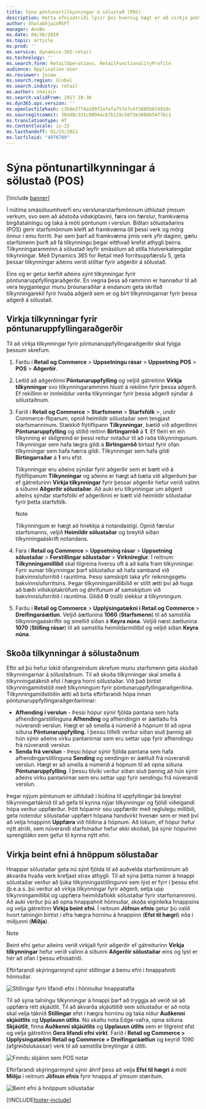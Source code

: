 ```yaml
---
title: Sýna pöntunartilkynningar á sölustað (POS)
description: Þetta efnisatriði lýsir því hvernig hægt er að virkja pöntunartilkynningar á sölustað og tilkynningarammann.
author: ShalabhjainMSFT
manager: AnnBe
ms.date: 04/30/2019
ms.topic: article
ms.prod: ''
ms.service: dynamics-365-retail
ms.technology: ''
ms.search.form: RetailOperations, RetailFunctionalityProfile
audience: Application User
ms.reviewer: josaw
ms.search.region: Global
ms.search.industry: retail
ms.author: shajain
ms.search.validFrom: 2017-10-30
ms.dyn365.ops.version: ''
ms.openlocfilehash: c3b8e2774a189f2afefa757e7c4f3885b674918c
ms.sourcegitcommit: 38d40c331c8894acb7b119c5073e3088b54776c1
ms.translationtype: HT
ms.contentlocale: is-IS
ms.lasthandoff: 01/15/2021
ms.locfileid: "4976789"
---
```

# <a name="show-order-notifications-in-the-point-of-sale-pos"></a>Sýna pöntunartilkynningar á sölustað (POS)

[!include [banner](includes/banner.md)]

Í nútíma smásöluumhverfi eru verslunarstarfsmönnum úthlutað ýmsum verkum, svo sem að aðstoða viðskiptavini, færa inn færslur, framkvæma birgðatalningu og taka á móti pöntunum í verslun. Biðlari sölustaðarins (POS) gerir starfsmönnum kleift að framkvæma öll þessi verk og mörg önnur í einu forriti. Þar sem þarf að framkvæma ýmis verk yfir daginn, gætu starfsmenn þurft að fá tilkynningu þegar eitthvað krefst athygli þeirra. Tilkynningaramminn á sölustað leyfir smásölum að stilla hlutverkatengdar tilkynningar. Með Dynamics 365 for Retail með forritsuppfærslu 5, geta þessar tilkynningar aðeins verið stilltar fyrir aðgerðir á sölustað.


Eins og er getur kerfið aðeins sýnt tilkynningar fyrir pöntunaruppfyllingaraðgerðir. En vegna þess að ramminn er hannaður til að vera teygjanlegur munu þróunaraðilar á endanum geta skrifað tilkynningarekil fyrir hvaða aðgerð sem er og birt tilkynningarnar fyrir þessa aðgerð á sölustað.

## <a name="enable-notifications-for-order-fulfillment-operations"></a>Virkja tilkynningar fyrir pöntunaruppfyllingaraðgerðir

Til að virkja tilkynningar fyrir pöntunaruppfyllingaraðgerðir skal fylgja þessum skrefum.

1. Farðu í **Retail og Commerce** &gt; **Uppsetningu rásar** &gt; **Uppsetning POS** &gt; **POS** &gt; **Aðgerðir**.
2. Leitið að aðgerðinni **Pöntunaruppfylling** og veljið gátreitinn **Virkja tilkynningar** svo tilkynningaramminn hlusti á rekilinn fyrir þessa aðgerð. Ef rekillinn er innleiddur verða tilkynningar fyrir þessa aðgerð sýndar á sölustaðnum.
3. Farið í **Retail og Commerce** &gt; **Starfsmenn** &gt; **Starfsfólk** &gt;, undir Commerce-flipanum, opnið heimildir sölustaðar sem tengjast starfsmanninum. Stækkið flýtiflipann **Tilkynningar**, bætið við aðgerðinni **Pöntunaruppfylling** og stillið reitinn **Birtingarröð** á **1**. Ef fleiri en ein tilkynning er skilgreind er þessi reitur notaður til að raða tilkynningunum. Tilkynningar sem hafa lægra gildi á **Birtingarröð** birtast fyrir ofan tilkynningar sem hafa hærra gildi. Tilkynningar sem hafa gildi **Birtingarraðar** á **1** eru efst.

    Tilkynningar eru aðeins sýndar fyrir aðgerðir sem er bætt við á flýtiflipanum **Tilkynningar** og aðeins er hægt að bæta við aðgerðum þar ef gátreiturinn **Virkja tilkynningar** fyrir þessar aðgerðir hefur verið valinn á síðunni **Aðgerðir sölustaðar**. Að auki eru tilkynningar um aðgerð aðeins sýndar starfsfólki ef aðgerðinni er bætt við heimildir sölustaðar fyrir þetta starfsfólk.

    > [!NOTE]
    > Tilkynningum er hægt að hnekkja á notandastigi. Opnið færslur starfsmanns, veljið **Heimildir sölustaðar** og breytið síðan tilkynningaáskrift notandans.

4. Fara í **Retail og Commerce** &gt; **Uppsetning rásar** &gt; **Uppsetning sölustaðar** &gt; **Forstillingar sölustaðar** &gt; **Virknireglur**. Í reitnum **Tilkynningamillibil** skal tilgreina hversu oft á að kalla fram tilkynningar. Fyrir sumar tilkynningar þarf sölustaður að hafa samband við bakvinnsluforritið í rauntíma. Þessi samskipti taka yfir reikningsgetu bakvinnsluforritsins. Þegar tilkynningamillibilið er stillt ætti því að huga að bæði viðskiptakröfum og áhrifunum af samskiptum við bakvinnsluforritið í rauntíma. Gildið **0** (núll) slekkur á tilkynningum.
5. Farðu í **Retail og Commerce** &gt; **Upplýsingatækni í Retail og Commerce** &gt; **Dreifingaráætlun**. Veljið áætlunina **1060** (**Starfsmenn**) til að samstilla tilkynningaáskriftir og smellið síðan á **Keyra núna**. Veljið næst áætlunina **1070** (**Stilling rásar**) til að samstilla heimildarmillibil og veljið síðan **Keyra núna**.

## <a name="view-notifications-in-the-pos"></a>Skoða tilkynningar á sölustaðnum

Eftir að þú hefur lokið ofangreindum skrefum munu starfsmenn geta skoðað tilkynningarnar á sölustaðnum. Til að skoða tilkynningar skal smella á tilkynningatáknið efst í hægra horni sölustaðar. Við það birtist tilkynningamiðstöð með tilkynningum fyrir pöntunaruppfyllingaraðgerðina. Tilkynningamiðstöðin ætti að birta eftirfarandi hópa innan pöntunaruppfyllingaraðgerðarinnar:

- **Afhending í verslun** - Þessi hópur sýnir fjölda pantana sem hafa afhendingarstillinguna **Afhending** og afhendingin er áætlaðu frá núverandi verslun. Hægt er að smella á númerið á hópnum til að opna síðuna **Pöntunaruppfylling**. Í þessu tilfelli verður síðan síuð þannig að hún sýnir aðeins virku pantanirnar sem eru settar upp fyrir afhendingu frá núverandi verslun.
- **Senda frá verslun** - Þessi hópur sýnir fjölda pantana sem hafa afhendingarstillinguna **Sending** og sendingin er áætluð frá núverandi verslun. Hægt er að smella á númerið á hópnum til að opna síðuna **Pöntunaruppfylling**. Í þessu tilviki verður síðan síuð þannig að hún sýnir aðeins virku pantanirnar sem eru settar upp fyrir sendingu frá núverandi verslun.

Þegar nýjum pöntunum er úthlutað í búðina til uppfyllingar þá breytist tilkynningartáknið til að gefa til kynna nýjar tilkynningar og fjöldi viðeigandi hópa verður uppfærður. Þótt hóparnir séu uppfærðir með reglulegu millibili, geta notendur sölustaðar uppfært hópana handvirkt hvenær sem er með því að velja hnappinn **Uppfæra** við hliðina á hópnum. Að lokum, ef hópur hefur nýtt atriði, sem núverandi starfsmaður hefur ekki skoðað, þá sýnir hópurinn sprengitákn sem gefur til kynna nýtt efni.

## <a name="enable-live-content-on-pos-buttons"></a>Virkja beint efni á hnöppum sölustaðar

Hnappar sölustaðar geta nú sýnt fjölda til að auðvelda starfsmönnum að ákvarða hvaða verk krefjast strax athygli. Til að sýna þetta númer á hnappi sölustaðar verður að ljúka tilkynningastillingunni sem lýst er fyrr í þessu efni (þ.e.a.s. þú verður að virkja tilkynningar fyrir aðgerð, setja upp tilkynningamillibil og uppfæra heimildaflokk sölustaðar fyrir starfsmanninn). Að auki verður þú að opna hnappahnit hönnuðar, skoða eiginleika hnappsins og velja gátreitinn **Virkja beint efni**. Í reitnum **Jöfnun efnis** getur þú valið hvort talningin birtist í efra hægra horninu á hnappinn (**Efst til hægri**) eða í miðjunni (**Miðja**).

> [!NOTE]
> Beint efni getur aðeins verið virkjað fyrir aðgerðir ef gátreiturinn **Virkja tilkynningar** hefur verið valinn á síðunni **Aðgerðir sölustaðar** eins og lýst er hér að ofan í þessu efnisatriði.

Eftirfarandi skýringarmynd sýnir stillingar á beinu efni í hnappahniti hönnuðar.

![Stillingar fyrir lifandi efni í hönnuður hnappatafla](./media/ButtonGridDesigner.png "Stillingar fyrir lifandi efni í hönnuður hnappatafla")

Til að sýna talningu tilkynningar á hnappi þarf að tryggja að verið sé að uppfæra rétt skjáútlit. Til að ákvarða skjáútlitið sem sölustaður er að nota skal velja táknið **Stillingar** efst í hægra horninu og taka niður **Auðkenni skjáútlits** og **Upplausn útlits**. Nú skaltu nota Edge-vafra, opna síðuna **Skjáútlit**, finna **Auðkenni skjáútlits** og **Upplausn útlits** sem er tilgreint efst og velja gátreitinn **Gera lifandi efni virkt**. Farið í **Retail og Commerce \> Upplýsingatækni Retail og Commerce \> Dreifingaráætlun** og keyrið 1090 (afgreiðslukassar) verk til að samstilla breytingar á útliti.


![Finndu skjáinn sem POS notar](./media/Choose_screen_layout.png "Finndu skjáútlitið")

Eftirfarandi skýringarmynd sýnir áhrif þess að velja **Efst til hægri** á móti **Miðju** í reitnum **Jöfnun efnis** fyrir hnappa af ýmsum stærðum.

![Beint efni á hnöppum sölustaðar](./media/ButtonsWithLiveContent.png "Beint efni á hnöppum sölustaðar")


[!INCLUDE[footer-include](../includes/footer-banner.md)]